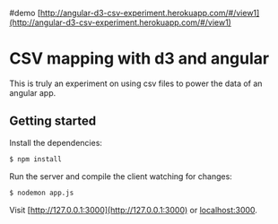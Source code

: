#demo [http://angular-d3-csv-experiment.herokuapp.com/#/view1](http://angular-d3-csv-experiment.herokuapp.com/#/view1)

# CSV mapping with d3 and angular

This is truly an experiment on using csv files to power the data of an angular app.

## Getting started

Install the dependencies:

```bash
$ npm install 
```

Run the server and compile the client watching for changes:

```bash
$ nodemon app.js
```

Visit [http://127.0.0.1:3000](http://127.0.0.1:3000) or [localhost:3000](localhost:3000).